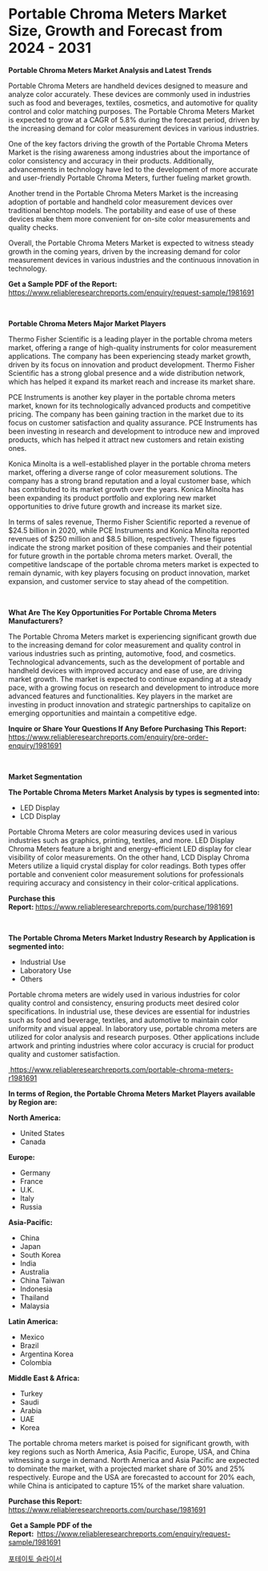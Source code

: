 <p><h1>Portable Chroma Meters Market Size, Growth and Forecast from 2024 - 2031</h1></p><p><strong>Portable Chroma Meters Market Analysis and Latest Trends</strong></p>
<p><p>Portable Chroma Meters are handheld devices designed to measure and analyze color accurately. These devices are commonly used in industries such as food and beverages, textiles, cosmetics, and automotive for quality control and color matching purposes. The Portable Chroma Meters Market is expected to grow at a CAGR of 5.8% during the forecast period, driven by the increasing demand for color measurement devices in various industries.</p><p>One of the key factors driving the growth of the Portable Chroma Meters Market is the rising awareness among industries about the importance of color consistency and accuracy in their products. Additionally, advancements in technology have led to the development of more accurate and user-friendly Portable Chroma Meters, further fueling market growth.</p><p>Another trend in the Portable Chroma Meters Market is the increasing adoption of portable and handheld color measurement devices over traditional benchtop models. The portability and ease of use of these devices make them more convenient for on-site color measurements and quality checks.</p><p>Overall, the Portable Chroma Meters Market is expected to witness steady growth in the coming years, driven by the increasing demand for color measurement devices in various industries and the continuous innovation in technology.</p></p>
<p><strong>Get a Sample PDF of the Report:&nbsp;</strong> <a href="https://www.reliableresearchreports.com/enquiry/request-sample/1981691">https://www.reliableresearchreports.com/enquiry/request-sample/1981691</a></p>
<p>&nbsp;</p>
<p><strong>Portable Chroma Meters Major Market Players</strong></p>
<p><p>Thermo Fisher Scientific is a leading player in the portable chroma meters market, offering a range of high-quality instruments for color measurement applications. The company has been experiencing steady market growth, driven by its focus on innovation and product development. Thermo Fisher Scientific has a strong global presence and a wide distribution network, which has helped it expand its market reach and increase its market share.</p><p>PCE Instruments is another key player in the portable chroma meters market, known for its technologically advanced products and competitive pricing. The company has been gaining traction in the market due to its focus on customer satisfaction and quality assurance. PCE Instruments has been investing in research and development to introduce new and improved products, which has helped it attract new customers and retain existing ones.</p><p>Konica Minolta is a well-established player in the portable chroma meters market, offering a diverse range of color measurement solutions. The company has a strong brand reputation and a loyal customer base, which has contributed to its market growth over the years. Konica Minolta has been expanding its product portfolio and exploring new market opportunities to drive future growth and increase its market size.</p><p>In terms of sales revenue, Thermo Fisher Scientific reported a revenue of $24.5 billion in 2020, while PCE Instruments and Konica Minolta reported revenues of $250 million and $8.5 billion, respectively. These figures indicate the strong market position of these companies and their potential for future growth in the portable chroma meters market. Overall, the competitive landscape of the portable chroma meters market is expected to remain dynamic, with key players focusing on product innovation, market expansion, and customer service to stay ahead of the competition.</p></p>
<p>&nbsp;</p>
<p><strong>What Are The Key Opportunities For Portable Chroma Meters Manufacturers?</strong></p>
<p><p>The Portable Chroma Meters market is experiencing significant growth due to the increasing demand for color measurement and quality control in various industries such as printing, automotive, food, and cosmetics. Technological advancements, such as the development of portable and handheld devices with improved accuracy and ease of use, are driving market growth. The market is expected to continue expanding at a steady pace, with a growing focus on research and development to introduce more advanced features and functionalities. Key players in the market are investing in product innovation and strategic partnerships to capitalize on emerging opportunities and maintain a competitive edge.</p></p>
<p><strong>Inquire or Share Your Questions If Any Before Purchasing This Report:</strong> <a href="https://www.reliableresearchreports.com/enquiry/pre-order-enquiry/1981691">https://www.reliableresearchreports.com/enquiry/pre-order-enquiry/1981691</a></p>
<p>&nbsp;</p>
<p><strong>Market Segmentation</strong></p>
<p><strong>The Portable Chroma Meters Market Analysis by types is segmented into:</strong></p>
<p><ul><li>LED Display</li><li>LCD Display</li></ul></p>
<p><p>Portable Chroma Meters are color measuring devices used in various industries such as graphics, printing, textiles, and more. LED Display Chroma Meters feature a bright and energy-efficient LED display for clear visibility of color measurements. On the other hand, LCD Display Chroma Meters utilize a liquid crystal display for color readings. Both types offer portable and convenient color measurement solutions for professionals requiring accuracy and consistency in their color-critical applications.</p></p>
<p><strong>Purchase this Report:&nbsp;</strong><a href="https://www.reliableresearchreports.com/purchase/1981691">https://www.reliableresearchreports.com/purchase/1981691</a></p>
<p>&nbsp;</p>
<p><strong>The Portable Chroma Meters Market Industry Research by Application is segmented into:</strong></p>
<p><ul><li>Industrial Use</li><li>Laboratory Use</li><li>Others</li></ul></p>
<p><p>Portable chroma meters are widely used in various industries for color quality control and consistency, ensuring products meet desired color specifications. In industrial use, these devices are essential for industries such as food and beverage, textiles, and automotive to maintain color uniformity and visual appeal. In laboratory use, portable chroma meters are utilized for color analysis and research purposes. Other applications include artwork and printing industries where color accuracy is crucial for product quality and customer satisfaction.</p></p>
<p><a href="https://www.reliableresearchreports.com/portable-chroma-meters-r1981691">&nbsp;https://www.reliableresearchreports.com/portable-chroma-meters-r1981691</a></p>
<p><strong>In terms of Region, the Portable Chroma Meters Market Players available by Region are:</strong></p>
<p>
    <p> <strong> North America: </strong>
        <ul>
            <li>United States</li>
            <li>Canada</li>
        </ul>
        </p> 
    <p> <strong> Europe: </strong>
        <ul>
            <li>Germany</li>
            <li>France</li>
            <li>U.K.</li>
            <li>Italy</li>
            <li>Russia</li>
        </ul>
        </p> 
    <p> <strong> Asia-Pacific: </strong>
        <ul>
            <li>China</li>
            <li>Japan</li>
            <li>South Korea</li>
            <li>India</li>
            <li>Australia</li>
            <li>China Taiwan</li>
            <li>Indonesia</li>
            <li>Thailand</li>
            <li>Malaysia</li>
        </ul>
        </p> 
    <p> <strong> Latin America: </strong>
        <ul>
            <li>Mexico</li>
            <li>Brazil</li>
            <li>Argentina Korea</li>
            <li>Colombia</li>
        </ul>
        </p> 
    <p> <strong> Middle East & Africa: </strong>
        <ul>
            <li>Turkey</li>
            <li>Saudi</li>
            <li>Arabia</li>
            <li>UAE</li>
            <li>Korea</li>
        </ul>
    </p>
    </p>
<p><p>The portable chroma meters market is poised for significant growth, with key regions such as North America, Asia Pacific, Europe, USA, and China witnessing a surge in demand. North America and Asia Pacific are expected to dominate the market, with a projected market share of 30% and 25% respectively. Europe and the USA are forecasted to account for 20% each, while China is anticipated to capture 15% of the market share valuation.</p></p>
<p><strong>Purchase this Report: </strong><a href="https://www.reliableresearchreports.com/purchase/1981691">https://www.reliableresearchreports.com/purchase/1981691</a></p>
<p>&nbsp;<strong>Get a Sample PDF of the Report:&nbsp;&nbsp;</strong><a href="https://www.reliableresearchreports.com/enquiry/request-sample/1981691">https://www.reliableresearchreports.com/enquiry/request-sample/1981691</a></p>
<p><strong></strong></p>
<p><p><a href="https://github.com/lzrvbyqzftro57/Market-Research-Report-List-2/blob/main/373721741579.md">포테이토 슬라이서</a></p></p>